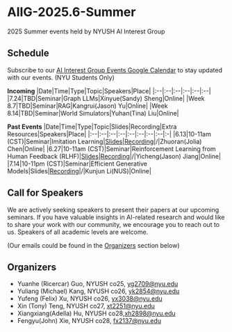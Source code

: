 # AIIG-2025.6-Summer
2025 Summer events held by NYUSH AI Interest Group
## Schedule

Subscribe to our [AI Interest Group Events Google Calendar](https://calendar.google.com/calendar/u/0?cid=Y18zZGZkOGNkM2JiMWM5NzViZDU1YjVkYzQyMWJkZDQwMGFjYWJkZWVkMGQzMWRmNGRjMTlkOTNhYjNmZDNlYzJjQGdyb3VwLmNhbGVuZGFyLmdvb2dsZS5jb20) to stay updated with our events. (NYU Students Only)

**Incoming**
|Date|Time|Type|Topic|Speakers|Place|
|:--|:--|:--|:--|:--|:--|
|7.24|TBD|Seminar|Graph LLMs|Xinyue(Sandy) Sheng|Online|
|Week 8.7|TBD|Seminar|RAG|Kangrui(Jason) Yu|Online|
|Week 8.14|TBD|Seminar|World Simulators|Yuhan(Tina) Liu|Online|

**Past Events**
|Date|Time|Type|Topic|Slides|Recording|Extra Resources|Speakers|Place|
|:--|:--|:--|:--|:--|:--|:--|:--|:-|
|6.13|10-11am (CST)|Seminar|Imitation Learning|[Slides]( https://docs.google.com/presentation/d/1iXYph7-qjocFYNtgfjTTMbyc2iN_iay0XGn5hqSH9ik/edit?slide=id.gca4b07d14b_1_0#slide=id.gca4b07d14b_1_0)|[Recording](https://nyu.zoom.us/rec/share/0ilT-NRjkff_ME2xcIu2RmDpmKy3UrVGjVZTAcQJqp8sAPmsND8wCpnP4BiCFpED.dezHj7R-iQLcPZvt?startTime=1749780145000)|/|Zhuoran(Jolia) Chen|Online|
|6.27|10-11am (CST)|Seminar|Reinforcement Learning from Human Feedback (RLHF)|[Slides]( https://docs.google.com/presentation/d/1gX79LGpwVxN0qJS95_KMGVpzQX_z2zFXCDPmjJ9g7BA/edit?slide=id.p#slide=id.p)|[Recording](https://nyu.zoom.us/rec/play/f8EqgQrj9T4bPl3PgYGBZkjiQacq1UKBHLS9HxyRO3701-rWK734tHzIDf7vOeQwHhCnVvyW6CDmxFg5.4lN9AmLw-yYlf2g4?eagerLoadZvaPages=sidemenu.billing.plan_management&accessLevel=meeting&canPlayFromShare=true&from=my_recording&startTime=1750989863000&componentName=rec-play&originRequestUrl=https%3A%2F%2Fnyu.zoom.us%2Frec%2Fshare%2F-bbfD9kjmrAU0-J0EtWyTApmcmq21AKRDKqI0blxYTHSqINwzU-N7I1X0BNewB0.UDGP-Ls_1QRV0bQp%3FstartTime%3D1750989863000)|/|Yicheng(Jason) Jiang|Online|
|7.14|10-11pm (CST)|Seminar|Efficient Generative Models|Slides|[Recording](https://nyu.zoom.us/rec/share/6lkUmAH0_iCRWXVXvKKDK_nbdg4xy3Or6YSeRgh9NnXfLOCmgbQuZkQPeOEgdU4_.rYsq0bcplCQmUZqx?startTime=1752501800000)|/|Kunjun Li(NUS)|Online|



## Call for Speakers
We are actively seeking speakers to present their papers at our upcoming seminars. If you have valuable insights in AI-related research and would like to share your work with our community, we encourage you to reach out to us. Speakers of all academic levels are welcome. 

(Our emails could be found in the [Organizers](#organizers) section below)

## Organizers
- Yuanhe (Ricercar) Guo, NYUSH co25, [yg2709@nyu.edu](mailto:yg2709@nyu.edu)
- Yuliang (Michael) Kang, NYUSH co26, [yk2854@nyu.edu](mailto:yk2854@nyu.edu)
- Yufeng (Felix) Xu, NYUSH co26, [yx3038@nyu.edu](mailto:yx3038@nyu.edu)
- Xin (Tony) Teng, NYUSH co27, [xt2251@nyu.edu](mailto:xt2251@nyu.edu)
- Xiangxiang(Adella) Hu, NYUSH co28,[xh2898@nyu.edu](mailto:xh2898@nyu.edu)
- Fengyu(John) Xie, NYUSH co28, [fx2137@nyu.edu](mailto:fx2137@nyu.edu)

